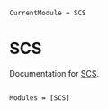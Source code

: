 ```@meta
CurrentModule = SCS
```

# SCS

Documentation for [SCS](https://github.com/Emmanuel-R8/SCS.jl).

```@index
```

```@autodocs
Modules = [SCS]
```

